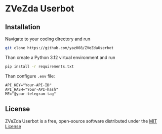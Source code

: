# ZVeZda Userbot

## Installation

Navigate to your coding directory and run

```sh
git clone https://github.com/yaz008/ZVeZdaUserbot
```

Than create a Python 3.12 virtual environment and run

```sh
pip install -r requirements.txt
```

Than configure `.env` file:

    API_KEY="Your-API-ID"
    API_HASH="Your-API-hash"
    ME="@your-telegram-tag"

## License

ZVeZda Userbot is a free, open-source software distributed under the [MIT License](LICENSE.txt)

